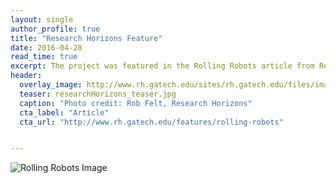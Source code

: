 ```yaml
---
layout: single
author_profile: true
title: "Research Horizons Feature"
date: 2016-04-28
read_time: true
excerpt: The project was featured in the Rolling Robots article from Research Horizons, Issue 1 2016.
header:
  overlay_image: http://www.rh.gatech.edu/sites/rh.gatech.edu/files/images/features/inline-images/rollinrobots_testrack.jpg
  teaser: researchHorizons_teaser.jpg
  caption: "Photo credit: Rob Felt, Research Horizons"
  cta_label: "Article"
  cta_url: "http://www.rh.gatech.edu/features/rolling-robots"


---
```


![Rolling Robots Image](http://www.rh.gatech.edu/sites/rh.gatech.edu/files/images/features/inline-images/rollinrobots_testrack.jpg)